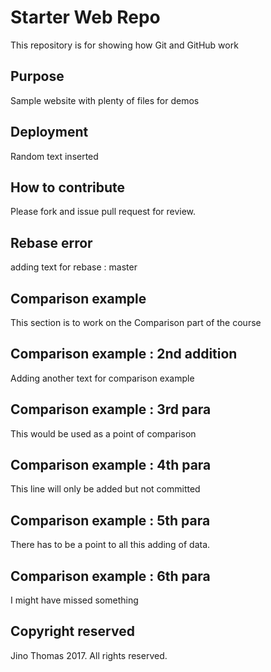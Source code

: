 # Starter Web Repo

This repository is for showing how Git and GitHub work

## Purpose

Sample website with plenty of files for demos

## Deployment
Random text inserted

## How to contribute
Please fork and issue pull request for review.

## Rebase error
adding text for rebase : master

## Comparison example
This section is to work on the Comparison part of the course

## Comparison example : 2nd addition
Adding another text for comparison example

## Comparison example : 3rd para
This would be used as a point of comparison

## Comparison example : 4th para
This line will only be added but not committed

## Comparison example : 5th para
There has to be a point to all this adding of data.

## Comparison example : 6th para
I might have missed something

## Copyright reserved
Jino Thomas 2017. All rights reserved.
